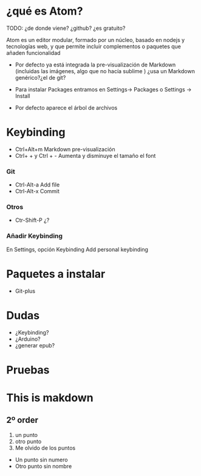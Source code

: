 # ¿qué es Atom?

TODO: ¿de donde viene? ¿github? ¿es gratuito?

Atom es un editor modular, formado por un núcleo, basado en nodejs y tecnologías web, y que permite incluir complementos o paquetes que añaden funcionalidad


* Por defecto ya está integrada la pre-visualización de Markdown (incluidas las imágenes, algo que no hacía sublime
  )
  ¿usa un Markdown genérico?¿el de git?

* Para instalar Packages entramos en Settings-> Packages o Settings -> Install

* Por defecto aparece el árbol de archivos

# Keybinding

* Ctrl+Alt+m  Markdown pre-visualización
* Ctrl+ + y Ctrl + - Aumenta y disminuye el tamaño el font
### Git

* Ctrl-Alt-a Add file
* Ctrl-Alt-x Commit

### Otros

* Ctr-Shift-P ¿?

### Añadir Keybinding

En Settings, opción Keybinding Add personal keybinding

# Paquetes a instalar

* Git-plus

# Dudas

* ¿Keybinding?
* ¿Arduino?
* ¿generar epub?


# Pruebas

# This is makdown
## 2º order

1. un punto
1. otro punto
1. Me olvido de los puntos
  * Un punto sin numero
  * Otro punto sin nombre
